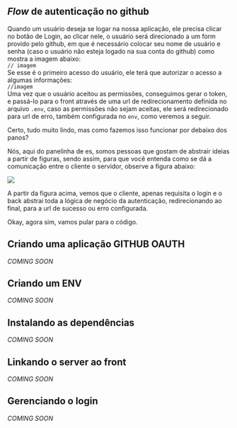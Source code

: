 ## *Flow* de autenticação no github
    
Quando um usuário deseja se logar na nossa aplicação, ele precisa clicar no botão de Login, ao clicar nele, 
o usuário será direcionado a um form provido pelo github, em que é necessário colocar seu nome de 
usuário e senha (caso o usuário não esteja logado na sua conta do github) como mostra a imagem abaixo:  
`// imagem`  
Se esse  é o primeiro acesso do usuário, ele terá que autorizar o acesso a algumas informações:  
`//imagem`  
Uma vez que o usuário aceitou as permissões, conseguimos gerar o token, e passá-lo para o front através de uma url de redirecionamento definida no arquivo `.env`, caso as permissões não sejam aceitas, ele será redirecionado para url de erro, também configurada no `env`, como veremos a seguir.

Certo, tudo muito lindo, mas como fazemos isso funcionar por debaixo dos panos?

Nós, aqui do panelinha de es, somos pessoas que gostam de abstrair ideias a partir de figuras, sendo assim, para que você entenda como se dá a comunicação entre o cliente o servidor, observe a figura abaixo:


![](https://i.imgur.com/Q0uQ9K2.png)

A partir da figura acima, vemos que o cliente, apenas requisita o login e o back abstrai toda a lógica de negócio da autenticação, redirecionando ao final, para a url de sucesso ou erro configurada.

Okay, agora sim, vamos pular para o código.


## Criando uma aplicação GITHUB OAUTH
*COMING SOON*
## Criando um ENV
*COMING SOON*
## Instalando as dependências
*COMING SOON*
## Linkando o server ao front
*COMING SOON*
## Gerenciando o login
*COMING SOON*
